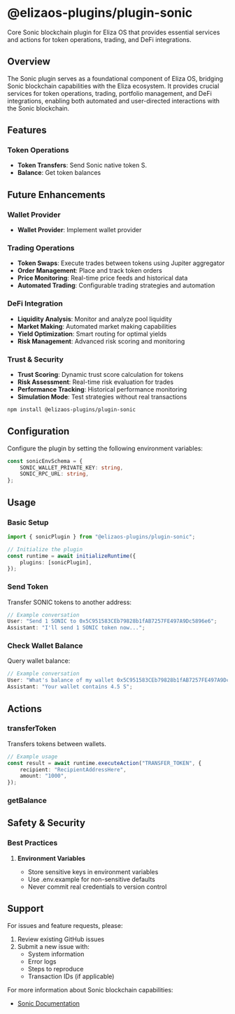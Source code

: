 # @elizaos-plugins/plugin-sonic

Core Sonic blockchain plugin for Eliza OS that provides essential services and actions for token operations, trading, and DeFi integrations.

## Overview

The Sonic plugin serves as a foundational component of Eliza OS, bridging Sonic blockchain capabilities with the Eliza ecosystem. It provides crucial services for token operations, trading, portfolio management, and DeFi integrations, enabling both automated and user-directed interactions with the Sonic blockchain.

## Features

### Token Operations

- **Token Transfers**: Send Sonic native token S.
- **Balance**: Get token balances


## Future Enhancements

### Wallet Provider
- **Wallet Provider**: Implement wallet provider

### Trading Operations

- **Token Swaps**: Execute trades between tokens using Jupiter aggregator
- **Order Management**: Place and track token orders
- **Price Monitoring**: Real-time price feeds and historical data
- **Automated Trading**: Configurable trading strategies and automation

### DeFi Integration

- **Liquidity Analysis**: Monitor and analyze pool liquidity
- **Market Making**: Automated market making capabilities
- **Yield Optimization**: Smart routing for optimal yields
- **Risk Management**: Advanced risk scoring and monitoring

### Trust & Security

- **Trust Scoring**: Dynamic trust score calculation for tokens
- **Risk Assessment**: Real-time risk evaluation for trades
- **Performance Tracking**: Historical performance monitoring
- **Simulation Mode**: Test strategies without real transactions


```bash
npm install @elizaos-plugins/plugin-sonic
```

## Configuration

Configure the plugin by setting the following environment variables:

```typescript
const sonicEnvSchema = {
    SONIC_WALLET_PRIVATE_KEY: string,
    SONIC_RPC_URL: string,
};
```

## Usage

### Basic Setup

```typescript
import { sonicPlugin } from "@elizaos-plugins/plugin-sonic";

// Initialize the plugin
const runtime = await initializeRuntime({
    plugins: [sonicPlugin],
});
```

### Send Token

Transfer SONIC tokens to another address:

```typescript
// Example conversation
User: "Send 1 SONIC to 0x5C951583CEb79828b1fAB7257FE497A9Dc5896e6";
Assistant: "I'll send 1 SONIC token now...";
```

### Check Wallet Balance

Query wallet balance:

```typescript
// Example conversation
User: "What's balance of my wallet 0x5C951583CEb79828b1fAB7257FE497A9Dc5896e6";
Assistant: "Your wallet contains 4.5 S";
```

## Actions

### transferToken

Transfers tokens between wallets.

```typescript
// Example usage
const result = await runtime.executeAction("TRANSFER_TOKEN", {
    recipient: "RecipientAddressHere",
    amount: "1000",
});
```

### getBalance



## Safety & Security

### Best Practices

1. **Environment Variables**

    - Store sensitive keys in environment variables
    - Use .env.example for non-sensitive defaults
    - Never commit real credentials to version control

## Support

For issues and feature requests, please:

1. Review existing GitHub issues
2. Submit a new issue with:
    - System information
    - Error logs
    - Steps to reproduce
    - Transaction IDs (if applicable)

For more information about Sonic blockchain capabilities:

- [Sonic Documentation](https://docs.soniclabs.com/)

